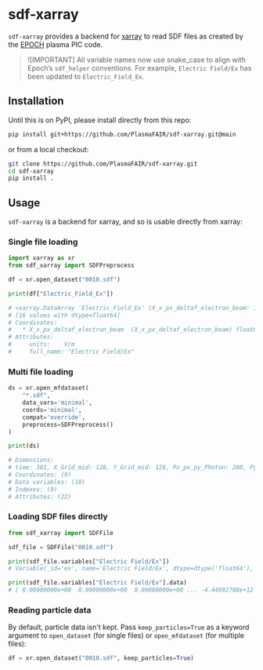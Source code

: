 # sdf-xarray

`sdf-xarray` provides a backend for [xarray](https://xarray.dev) to
read SDF files as created by the [EPOCH](https://epochpic.github.io)
plasma PIC code.

> ![IMPORTANT]
> All variable names now use snake_case to align with Epoch’s `sdf_helper`
> conventions. For example, `Electric Field/Ex` has been updated to
> `Electric_Field_Ex`.

## Installation

Until this is on PyPI, please install directly from this repo:

```bash
pip install git+https://github.com/PlasmaFAIR/sdf-xarray.git@main
```

or from a local checkout:

```bash
git clone https://github.com/PlasmaFAIR/sdf-xarray.git
cd sdf-xarray
pip install .
```

## Usage

`sdf-xarray` is a backend for xarray, and so is usable directly from
xarray:

### Single file loading

```python
import xarray as xr
from sdf_xarray import SDFPreprocess

df = xr.open_dataset("0010.sdf")

print(df["Electric_Field_Ex"])

# <xarray.DataArray 'Electric_Field_Ex' (X_x_px_deltaf_electron_beam: 16)> Size: 128B
# [16 values with dtype=float64]
# Coordinates:
#   * X_x_px_deltaf_electron_beam  (X_x_px_deltaf_electron_beam) float64 128B 1...
# Attributes:
#     units:    V/m
#     full_name: "Electric Field/Ex"
```

### Multi file loading

```python
ds = xr.open_mfdataset(
    "*.sdf",
    data_vars='minimal', 
    coords='minimal', 
    compat='override', 
    preprocess=SDFPreprocess()
)

print(ds)

# Dimensions:
# time: 301, X_Grid_mid: 128, Y_Grid_mid: 128, Px_px_py_Photon: 200, Py_px_py_Photon: 200, X_Grid: 129, Y_Grid: 129, Px_px_py_Photon_mid: 199, Py_px_py_Photon_mid: 199
# Coordinates: (9)
# Data variables: (18)
# Indexes: (9)
# Attributes: (22)
```

### Loading SDF files directly

```python
from sdf_xarray import SDFFile

sdf_file = SDFFile("0010.sdf")

print(sdf_file.variables["Electric Field/Ex"])
# Variable(_id='ex', name='Electric Field/Ex', dtype=dtype('float64'), shape=(1024,), is_point_data=False, sdffile=<sdf_xarray.sdf_interface.SDFFile object at 0x10be7ebc0>, units='V/m', mult=1.0, grid='grid', grid_mid='grid_mid')

print(sdf_file.variables["Electric Field/Ex"].data)
# [ 0.00000000e+00  0.00000000e+00  0.00000000e+00 ... -4.44992788e+12  1.91704994e+13  0.00000000e+00]
```

### Reading particle data

By default, particle data isn't kept. Pass `keep_particles=True` as a
keyword argument to `open_dataset` (for single files) or
`open_mfdataset` (for multiple files):

```python
df = xr.open_dataset("0010.sdf", keep_particles=True)
```
